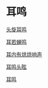 # 耳鸣[头旋耳鸣](https://www.gmzyjc.com/search/result?wd=头旋耳鸣)[耳若蝉鸣](https://www.gmzyjc.com/search/result?wd=耳若蝉鸣)[耳内有烘烘响声](https://www.gmzyjc.com/search/result?wd=耳内有烘烘响声)[耳鸣头眩](https://www.gmzyjc.com/search/result?wd=耳鸣头眩)[耳鸣](https://www.gmzyjc.com/search/result?wd=耳鸣)